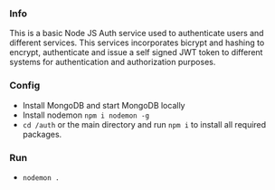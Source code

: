 


### Info ###

This is a basic Node JS Auth service used to authenticate users and different services. This services incorporates bicrypt and hashing to encrypt, authenticate and issue a self signed JWT token to different systems for authentication and authorization purposes. 

### Config ###

* Install MongoDB and start MongoDB locally
* Install nodemon  `npm i nodemon -g`
* `cd /auth` or the main directory and run `npm i` to install all required packages.

### Run ###

* `nodemon .` 

